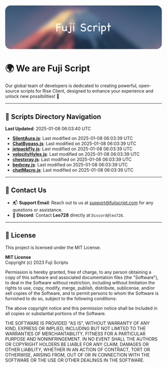 ![Banner](.github/b.webp)

# 🌍 **We are Fuji Script**

Our global team of developers is dedicated to creating powerful, open-source scripts for Rise Client, designed to enhance your experience and unlock new possibilities! 🌟

---
<!-- SCRIPTS_NAVIGATION_START -->
## 📂 **Scripts Directory Navigation**

**Last Updated**: 2025-01-08 06:03:40 UTC

- **[SilentAura.js](scripts/SilentAura.js)**: Last modified on 2025-01-08 06:03:39 UTC
- **[ChatBypass.js](scripts/ChatBypass.js)**: Last modified on 2025-01-08 06:03:39 UTC
- **[jetpackFly.js](scripts/jetpackFly.js)**: Last modified on 2025-01-08 06:03:39 UTC
- **[velocityHylex.js](scripts/velocityHylex.js)**: Last modified on 2025-01-08 06:03:39 UTC
- **[chestxray.js](scripts/chestxray.js)**: Last modified on 2025-01-08 06:03:39 UTC
- **[bedxray.js](scripts/bedxray.js)**: Last modified on 2025-01-08 06:03:39 UTC
- **[chatMacro.js](scripts/chatMacro.js)**: Last modified on 2025-01-08 06:03:39 UTC

<!-- SCRIPTS_NAVIGATION_END -->

---

## 💬 **Contact Us**  
- 📬 **Support Email**: Reach out to us at [support@fujiscript.com](mailto:support@fujiscript.com) for any questions or assistance.  
- 💬 **Discord**: Contact **Leo728** directly at `Discord@leo728`.

---

## 📜 **License**

This project is licensed under the MIT License.  

**MIT License**  
Copyright (c) 2023 Fuji Scripts  

Permission is hereby granted, free of charge, to any person obtaining a copy of this software and associated documentation files (the "Software"), to deal in the Software without restriction, including without limitation the rights to use, copy, modify, merge, publish, distribute, sublicense, and/or sell copies of the Software, and to permit persons to whom the Software is furnished to do so, subject to the following conditions:  

The above copyright notice and this permission notice shall be included in all copies or substantial portions of the Software.  

THE SOFTWARE IS PROVIDED "AS IS", WITHOUT WARRANTY OF ANY KIND, EXPRESS OR IMPLIED, INCLUDING BUT NOT LIMITED TO THE WARRANTIES OF MERCHANTABILITY, FITNESS FOR A PARTICULAR PURPOSE AND NONINFRINGEMENT. IN NO EVENT SHALL THE AUTHORS OR COPYRIGHT HOLDERS BE LIABLE FOR ANY CLAIM, DAMAGES OR OTHER LIABILITY, WHETHER IN AN ACTION OF CONTRACT, TORT OR OTHERWISE, ARISING FROM, OUT OF OR IN CONNECTION WITH THE SOFTWARE OR THE USE OR OTHER DEALINGS IN THE SOFTWARE.  

